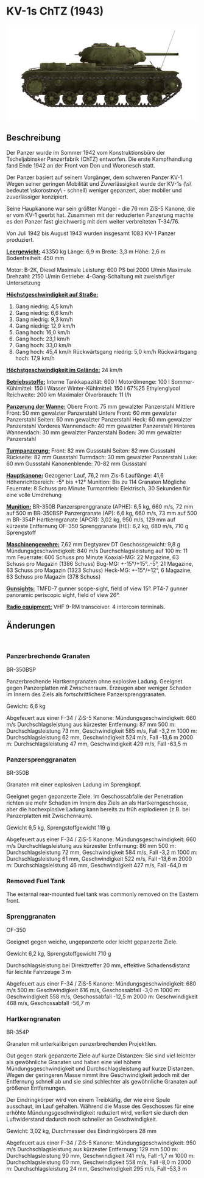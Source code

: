 ﻿# KV-1s ChTZ (1943)

![_kv1s](../images/_kv1s.png)

## Beschreibung

Der Panzer wurde im Sommer 1942 vom Konstruktionsbüro der Tscheljabinsker Panzerfabrik (ChTZ) entworfen. Die erste Kampfhandlung fand Ende 1942 an der Front von Don und Woronesch statt.

Der Panzer basiert auf seinem Vorgänger, dem schweren Panzer KV-1. Wegen seiner geringen Mobilität und Zuverlässigkeit wurde der KV-1s (\s\ bedeutet \skorostnoy\ - schnell) weniger gepanzert, aber mobiler und zuverlässiger konzipiert.

Seine Haupkanone war sein größter Mangel - die 76 mm ZiS-5 Kanone, die er vom KV-1 geerbt hat. Zusammen mit der reduzierten Panzerung machte es den Panzer fast gleichwertig mit dem weiter verbreiteten T-34/76.

Von Juli 1942 bis August 1943 wurden insgesamt 1083 KV-1 Panzer produziert.

<b><u>Leergewicht:</u></b> 43350 kg
Länge: 6,9 m
Breite: 3,3 m
Höhe: 2,6 m
Bodenfreiheit: 450 mm

Motor: В-2К, Diesel
Maximale Leistung: 600 PS bei 2000 U/min
Maximale Drehzahl: 2150 U/min
Getriebe: 4-Gang-Schaltung mit zweistufiger Untersetzung

<b><u>Höchstgeschwindigkeit auf Straße:</u></b>
1. Gang niedrig: 4,5 km/h
2. Gang niedrig: 6,6 km/h
3. Gang niedrig: 9,3 km/h
4. Gang niedrig: 12,9 km/h
1. Gang hoch: 16,0 km/h
2. Gang hoch: 23,1 km/h
3. Gang hoch: 33,0 km/h
4. Gang hoch: 45,4 km/h
Rückwärtsgang niedrig: 5,0 km/h
Rückwärtsgang hoch: 17,9 km/h

<b><u>Höchstgeschwindigkeit im Gelände:</u></b> 24 km/h

<b><u>Betriebsstoffe:</u></b>
Interne Tankkapazität: 600 l
Motorölmenge: 100 l
Sommer-Kühlmittel: 150 l Wasser
Winter-Kühlmittel: 150 l 67%25 Ethylenglycol
Reichweite: 200 km
Maximaler Ölverbrauch: 11 l/h

<b><u>Panzerung der Wanne:</u></b>
Obere Front: 75 mm gewalzter Panzerstahl
Mittlere Front: 50 mm gewalzter Panzerstahl
Untere Front: 60 mm gewalzter Panzerstahl
Seiten: 60 mm gewalzter Panzerstahl
Heck: 60 mm gewalzter Panzerstahl
Vorderes Wannendach: 40 mm gewalzter Panzerstahl
Hinteres Wannendach: 30 mm gewalzter Panzerstahl
Boden: 30 mm gewalzter Panzerstahl

<b><u>Turmpanzerung:</u></b>
Front: 82 mm Gussstahl
Seiten: 82 mm Gussstahl
Rückseite: 82 mm Gussstahl
Turmdach: 30 mm gewalzter Panzerstahl
Luke: 60 mm Gussstahl
Kanonenblende: 70-82 mm Gussstahl

<b><u>Hauptkanone:</u></b> Gezogener Lauf, 76,2 mm Zis-5
Lauflänge: 41,6
Höhenrichtbereich: -5° bis +12°
Munition: Bis zu 114 Granaten
Mögliche Feuerrate: 8 Schuss pro Minute
Turmantrieb: Elektrisch, 30 Sekunden für eine volle Umdrehung

<b><u>Munition:</u></b>
BR-350B Panzersprenggranate (APHE): 6,5 kg, 660 m/s, 72 mm auf 500 m
BR-350BSP Panzergranate (AP): 6,6 kg, 660 m/s, 73 mm auf 500 m
BR-354P Hartkerngranate (APCR): 3,02 kg, 950 m/s, 129 mm auf kürzeste Entfernung
OF-350 Sprenggranate (HE): 6,2 kg, 680 m/s, 710 g Sprengstoff

<b><u>Maschinengewehre:</u></b> 7,62 mm Degtyarev DT
Geschossgewicht: 9,8 g
Mündungsgeschwindigkeit: 840 m/s
Durchschlagsleistung auf 100 m: 11 mm
Feuerrate: 600 Schuss pro Minute
Koaxial-MG: 22 Magazine, 63 Schuss pro Magazin (1386 Schuss)
Bug-MG: +-15°/+15°..-5°, 21 Magazine, 63 Schuss pro Magazin (1323 Schuss)
Heck-MG: +-15°/+12°, 6 Magazine, 63 Schuss pro Magazin (378 Schuss)

<b><u>Gunsights:</u></b>
TMFD-7 gunner scope-sight, field of view 15°.
PT4-7 gunner panoramic periscopic sight, field of view 26°.

<b><u>Radio equipment:</u></b>
VHF 9-RM transceiver.
4 intercom terminals.


## Änderungen
﻿

### Panzerbrechende Granaten

BR-350BSP

Panzerbrechende Hartkerngranaten ohne explosive Ladung. Geeignet gegen Panzerplatten mit Zwischenraum. Erzeugen aber weniger Schaden im Innern des Ziels als fortschrittlichere Panzersprenggranaten.

Gewicht: 6,6 kg

Abgefeuert aus einer F-34 / ZiS-5 Kanone:
Mündungsgeschwindigkeit: 660 m/s 
Durchschlagsleistung aus kürzester Entfernung: 87 mm
500 m: Durchschlagsleistung 73 mm, Geschwindigkeit 585 m/s, Fall -3,2 m
1000 m: Durchschlagsleistung 62 mm, Geschwindigkeit 524 m/s, Fall -13,6 m
2000 m: Durchschlagsleistung 47 mm, Geschwindigkeit 429 m/s, Fall -63,5 m﻿

### Panzersprenggranaten

BR-350B

Granaten mit einer explosiven Ladung im Sprengkopf.

Geeignet gegen gepanzerte Ziele. Im Geschossabfalle der Penetration richten sie mehr Schaden im Innern des Ziels an als Hartkerngeschosse, aber die hochexplosive Ladung kann bereits zu früh explodieren (z.B. bei Panzerplatten mit Zwischenraum).

Gewicht 6,5 kg, Sprengstoffgewicht 119 g

Abgefeuert aus einer F-34 / ZiS-5 Kanone:
Mündungsgeschwindigkeit: 660 m/s
Durchschlagsleistung aus kürzester Entfernung: 86 mm
500 m: Durchschlagsleistung 72 mm, Geschwindigkeit 584 m/s, Fall -3,2 m
1000 m: Durchschlagsleistung 61 mm, Geschwindigkeit 522 m/s, Fall -13,6 m
2000 m: Durchschlagsleistung 46 mm, Geschwindigkeit 427 m/s, Fall -64,0 m﻿

### Removed Fuel Tank

The external rear-mounted fuel tank was commonly removed on the Eastern front.
﻿

### Sprenggranaten

OF-350

Geeignet gegen weiche, ungepanzerte oder leicht gepanzerte Ziele.

Gewicht 6,2 kg, Sprengstoffgewicht 710 g

Durchschlagsleistung bei Direkttreffer 20 mm, effektive Schadensdistanz für leichte Fahrzeuge 3 m

Abgefeuert aus einer F-34 / ZiS-5 Kanone:
Mündungsgeschwindigkeit: 680 m/s
500 m: Geschwindigkeit 616 m/s, Geschossabfall -3,0 m
1000 m: Geschwindigkeit 558 m/s, Geschossabfall -12,5 m
2000 m: Geschwindigkeit 468 m/s, Geschossabfall -56,7 m﻿

### Hartkerngranaten

BR-354P

Granaten mit unterkalibrigen panzerbrechenden Projektilen.

Gut gegen stark gepanzerte Ziele auf kurze Distanzen: Sie sind viel leichter als gewöhnliche Granaten und haben eine viel höhere Mündungsgeschwindigkeit und Durchschlagsleistung auf kurze Distanzen. Wegen der geringeren Masse nimmt ihre Geschwindigkeit jedoch mit der Entfernung schnell ab und sie sind schlechter als gewöhnliche Granaten auf größeren Entfernungen.

Der Eindringkörper wird von einem Treibkäfig, der wie eine Spule ausschaut, im Lauf gehalten. Während die Masse des Geschosses für eine erhöhte Mündungsgeschwindigkeit reduziert wird, verliert sie durch den Luftwiderstand dadurch noch schneller an Geschwindigkeit.

Gewicht: 3,02 kg, Durchmesser des Eindringkörpers 28 mm

Abgefeuert aus einer F-34 / ZiS-5 Kanone:
Mündungsgeschwindigkeit: 950 m/s 
Durchschlagsleistung aus kürzester Entfernung: 129 mm
500 m: Durchschlagsleistung 90 mm, Geschwindigkeit 741 m/s, Fall -1,7 m
1000 m: Durchschlagsleistung 60 mm, Geschwindigkeit 558 m/s, Fall -8,0 m
2000 m: Durchschlagsleistung 24 mm, Geschwindigkeit 295 m/s, Fall -53,3 m